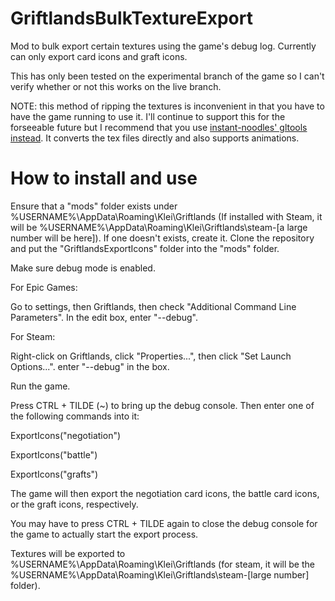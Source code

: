 # GriftlandsBulkTextureExport
Mod to bulk export certain textures using the game's debug log. Currently can only export card icons and graft icons.

This has only been tested on the experimental branch of the game so I can't verify whether or not this works on the live branch.

NOTE: this method of ripping the textures is inconvenient in that you have to have the game running to use it. I'll continue to support this for the forseeable future but I recommend that you use [instant-noodles' gltools instead](https://github.com/instant-noodles/gltools). It converts the tex files directly and also supports animations.
# How to install and use

Ensure that a "mods" folder exists under %USERNAME%\AppData\Roaming\Klei\Griftlands (If installed with Steam, it will be %USERNAME%\AppData\Roaming\Klei\Griftlands\steam-\[a large number will be here\]). If one doesn't exists, create it. Clone the repository and put the "GriftlandsExportIcons" folder into the "mods" folder.

Make sure debug mode is enabled.

For Epic Games:

Go to settings, then Griftlands, then check "Additional Command Line Parameters". In the edit box, enter "--debug".

For Steam:

Right-click on Griftlands, click "Properties...", then click "Set Launch Options...". enter "--debug" in the box.

Run the game.

Press CTRL + TILDE (~) to bring up the debug console. Then enter one of the following commands into it:

ExportIcons("negotiation")

ExportIcons("battle")

ExportIcons("grafts")

The game will then export the negotiation card icons, the battle card icons, or the graft icons, respectively.

You may have to press CTRL + TILDE again to close the debug console for the game to actually start the export process.

Textures will be exported to  %USERNAME%\AppData\Roaming\Klei\Griftlands (for steam, it will be the %USERNAME%\AppData\Roaming\Klei\Griftlands\steam-\[large number\] folder).
